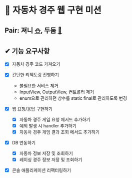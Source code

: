 # 🚗 자동차 경주 웹 구현 미션

## Pair: 져니 [⛄️](http://github.com/cl8d), 두둠 [🐢](https://github.com/younghoondoodoom)

## ✔ 기능 요구사항

- [x] 자동차 경주 코드 가져오기

- [x] 간단한 리팩토링 진행하기
  - 불필요한 서비스 제거
  - InputView, OutputView, 컨트롤러 제거
  - enum으로 관리하던 상수를 static final로 관리하도록 변경

- [x] 웹 요청/응답 구현하기
  - [x] 자동차 경주 게임 요청 메서드 추가하기
  - [x] 예외 발생 시 handler 추가하기
  - [x] 자동차 경주 게임 결과 조회 메서드 추가하기

- [x] DB 연동하기
  - [x] 자동차 정보 저장 및 조회하기
  - [x] 레이싱 경주 정보 저장 및 조회하기

- [x] 콘솔 애플리케이션 리팩터링하기

